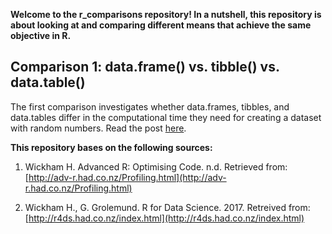 **Welcome to the r_comparisons repository! In a nutshell, this repository is about looking at and comparing different means that achieve the same objective in R.**

## Comparison 1: data.frame() vs. tibble() vs. data.table()
The first comparison investigates whether data.frames, tibbles, and data.tables differ in the computational time they need for creating a dataset with random numbers. Read the post [here](1_creating_a_dataset_DF_TBL_DT.md).

**This repository bases on the following sources:**

1. Wickham H. Advanced R: Optimising Code. n.d. Retrieved from: [http://adv-r.had.co.nz/Profiling.html](http://adv-r.had.co.nz/Profiling.html)

2. Wickham H., G. Grolemund. R for Data Science. 2017. Retreived from: [http://r4ds.had.co.nz/index.html](http://r4ds.had.co.nz/index.html)
